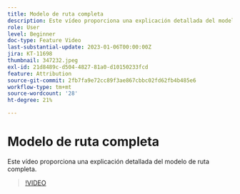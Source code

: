 ```yaml
---
title: Modelo de ruta completa
description: Este vídeo proporciona una explicación detallada del modelo de ruta completa.
role: User
level: Beginner
doc-type: Feature Video
last-substantial-update: 2023-01-06T00:00:00Z
jira: KT-11698
thumbnail: 347232.jpeg
exl-id: 21d8489c-d504-4827-81a0-d10150233fcd
feature: Attribution
source-git-commit: 2fb7fa9e72cc89f3ae867cbbc02fd62fb4b485e6
workflow-type: tm+mt
source-wordcount: '28'
ht-degree: 21%

---
```


# Modelo de ruta completa

Este vídeo proporciona una explicación detallada del modelo de ruta completa.

>[!VIDEO](https://video.tv.adobe.com/v/347232/?quality=12&learn=on)
